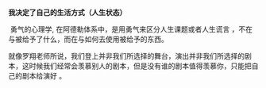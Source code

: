 **我决定了⾃⼰的⽣活⽅式（⼈⽣状态）**

​	勇⽓的⼼理学, 在阿德勒体系中，是⽤勇⽓来区分⼈⽣课题或者⼈⽣谎⾔ ，不在与被给予了什么，⽽在与如何去使⽤被给予的东⻄。 

​	就像罗翔⽼师所说，我们登上并⾮我们所选择的舞台，演出并⾮我们所选择的剧本，这时候我们经常会羡慕别⼈的剧本，但是没有谁的剧本值得羡慕你，只能把⾃⼰的剧本给演好 。